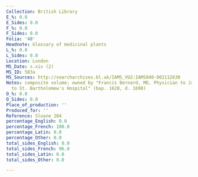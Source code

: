 ```yaml
---
Collection: British Library
E_%: 0.0
E_Sides: 0.0
F_%: 0.0
F_Sides: 0.0
Folia: '48'
Headnote: Glossary of medicinal plants
L_%: 0.0
L_Sides: 0.0
Location: London
MS_Date: s.xiv (2)
MS_ID: 583a
MS_Sources: http://searcharchives.bl.uk/IAMS_VU2:IAMS040-002112630
Notes: composite volume; owned by "Francis Bernard, MD, Physician to James II., and
  to St. Bartholomew's Hospital" (bap. 1628, d. 1698)
O_%: 0.0
O_Sides: 0.0
Place_of_production: ''
Produced_for: ''
Reference: Sloane 284
percentage_English: 0.0
percentage_French: 100.0
percentage_Latin: 0.0
percentage_Other: 0.0
total_sides_English: 0.0
total_sides_French: 96.0
total_sides_Latin: 0.0
total_sides_Other: 0.0

---
```

